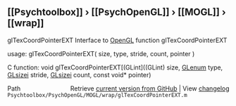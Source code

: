 ## [[Psychtoolbox]] &#8250; [[PsychOpenGL]] &#8250; [[MOGL]] &#8250; [[wrap]]

glTexCoordPointerEXT  Interface to [OpenGL](OpenGL) function glTexCoordPointerEXT  
  
usage:  glTexCoordPointerEXT( size, type, stride, count, pointer )  
  
C function:  void glTexCoordPointerEXT[(GLint]((GLint) size, [GLenum](GLenum) type, [GLsizei](GLsizei) stride, [GLsizei](GLsizei) count, const void\* pointer)  




<div class="code_header" style="text-align:right;">
  <span style="float:left;">Path&nbsp;&nbsp;</span> <span class="counter">Retrieve <a href=
  "https://raw.github.com/Psychtoolbox-3/Psychtoolbox-3/beta/Psychtoolbox/PsychOpenGL/MOGL/wrap/glTexCoordPointerEXT.m">current version from GitHub</a> | View <a href=
  "https://github.com/Psychtoolbox-3/Psychtoolbox-3/commits/beta/Psychtoolbox/PsychOpenGL/MOGL/wrap/glTexCoordPointerEXT.m">changelog</a></span>
</div>
<div class="code">
  <code>Psychtoolbox/PsychOpenGL/MOGL/wrap/glTexCoordPointerEXT.m</code>
</div>

